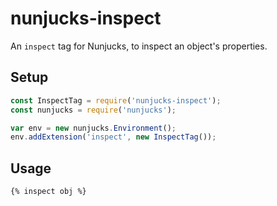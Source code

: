 # nunjucks-inspect
An `inspect` tag for Nunjucks, to inspect an object's properties.

## Setup

```js
const InspectTag = require('nunjucks-inspect');
const nunjucks = require('nunjucks');

var env = new nunjucks.Environment();
env.addExtension('inspect', new InspectTag());
```

## Usage

```html
{% inspect obj %}
```
